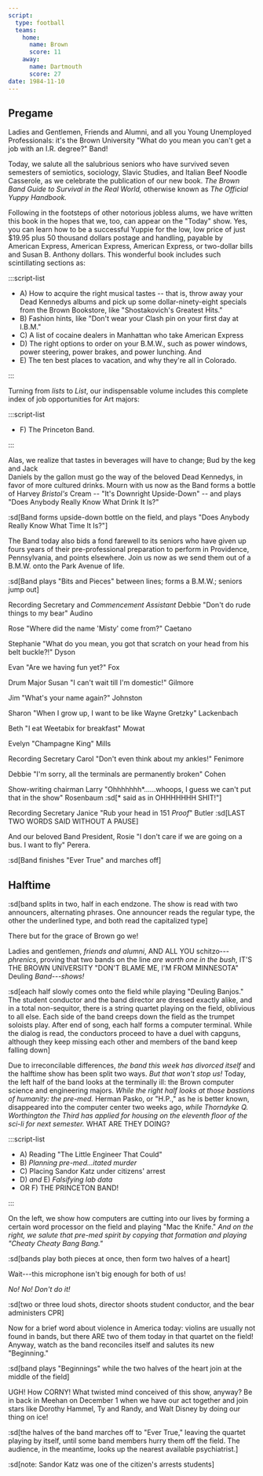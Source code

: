 ```yaml
---
script:
  type: football
  teams:
    home:
      name: Brown
      score: 11
    away:
      name: Dartmouth
      score: 27
date: 1984-11-10
---
```


## Pregame

Ladies and Gentlemen, Friends and Alumni, and all you Young Unemployed Professionals: it's the Brown University "What do you mean you can't get a job with an I.R. degree?" Band!

Today, we salute all the salubrious seniors who have survived seven semesters of semiotics, sociology, Slavic Studies, and Italian Beef Noodle Casserole, as we celebrate the publication of our new book. _The Brown Band Guide to Survival in the Real World,_ otherwise known as _The Official Yuppy Handbook._

Following in the footsteps of other notorious jobless alums, we have written this book in the hopes that we, too, can appear on the "Today" show. Yes, you can learn how to be a successful Yuppie for the low, low price of just $19.95 plus 50 thousand dollars postage and handling, payable by American Express, American Express, American Express, or two-dollar bills and Susan B. Anthony dollars. This wonderful book includes such scintillating sections as:

:::script-list

- A) How to acquire the right musical tastes -- that is, throw away your Dead Kennedys albums and pick up some dollar-ninety-eight specials from the Brown Bookstore, like "Shostakovich's Greatest Hits."
- B) Fashion hints, like "Don't wear your Clash pin on your first day at I.B.M."
- C) A list of cocaine dealers in Manhattan who take American Express
- D) The right options to order on your B.M.W., such as power windows, power steering, power brakes, and power lunching. And
- E) The ten best places to vacation, and why they're all in Colorado.

:::

Turning from _lists_ to _List_, our indispensable volume includes this complete index of job opportunities for Art majors:

:::script-list

- F) The Princeton Band.

:::

Alas, we realize that tastes in beverages will have to change; Bud by the keg and Jack \
 Daniels by the gallon must go the way of the beloved Dead Kennedys, in favor of more cultured drinks. Mourn with us now as the Band forms a bottle of Harvey _Bristol's_ Cream -- "It's Downright Upside-Down" -- and plays "Does Anybody Really Know What Drink It Is?"

:sd[Band forms upside-down bottle on the field, and plays "Does Anybody Really Know What Time It Is?"]

The Band today also bids a fond farewell to its seniors who have given up fours years of their pre-professional preparation to perform in Providence, Pennsylvania, and points elsewhere. Join us now as we send them out of a B.M.W. onto the Park Avenue of life.

:sd[Band plays "Bits and Pieces" between lines; forms a B.M.W.; seniors jump out]

Recording Secretary and _Commencement Assistant_ Debbie "Don't do rude things to my bear" Audino

Rose "Where did the name 'Misty' come from?" Caetano

Stephanie "What do you mean, you got that scratch on your head from his belt buckle?!" Dyson

Evan "Are we having fun yet?" Fox

Drum Major Susan "I can't wait till I'm domestic!" Gilmore

Jim "What's your name again?" Johnston

Sharon "When I grow up, I want to be like Wayne Gretzky" Lackenbach

Beth "I eat Weetabix for breakfast" Mowat

Evelyn "Champagne King" Mills

Recording Secretary Carol "Don't even think about my ankles!" Fenimore

Debbie "I'm sorry, all the terminals are permanently broken" Cohen

Show-writing chairman Larry "Ohhhhhhh\*......whoops, I guess we can't put that in the show" Rosenbaum :sd[\* said as in OHHHHHHH SHIT!"]

Recording Secretary Janice "Rub your head in 151 _Proof_" Butler :sd[LAST TWO WORDS SAID WITHOUT A PAUSE]

And our beloved Band President, Rosie "I don't care if we are going on a bus. I want to fly" Perera.

:sd[Band finishes "Ever True" and marches off]

## Halftime

:sd[band splits in two, half in each endzone. The show is read with two announcers, alternating phrases. One announcer reads the regular type, the other the underlined type, and both read the capitalized type]

There but for the grace of Brown go we!

Ladies and gentlemen, _friends and alumni_, AND ALL YOU schitzo--- _phrenics_, proving that two bands on the line _are worth one in the bush_, IT'S THE BROWN UNIVERSITY "DON'T BLAME ME, I'M FROM MINNESOTA" Deuling _Band---shows!_

:sd[each half slowly comes onto the field while playing "Deuling Banjos." The student conductor and the band director are dressed exactly alike, and in a total non-sequitor, there is a string quartet playing on the field, oblivious to all else. Each side of the band creeps down the field as the trumpet soloists play. After end of song, each half forms a computer terminal. While the dialog is read, the conductors proceed to have a duel with capguns, although they keep missing each other and members of the band keep falling down]

Due to irreconcilable differences, _the band this week has divorced itself_ and the halftime show has been split two ways. _But that won't stop us!_ Today, the left half of the band looks at the terminally ill: the Brown computer science and engineering majors. _While the right half looks at those bastions of humanity: the pre-med._ Herman Pasko, or "H.P.," as he is better known, disappeared into the computer center two weeks ago, _while Thorndyke Q. Worthington the Third has applied for housing on the eleventh floor of the sci-li for next semester._ WHAT ARE THEY DOING?

:::script-list

- A) Reading "The Little Engineer That Could"
- B) _Planning pre-med...itated murder_
- C) Placing Sandor Katz under citizens' arrest
- D) _and_ E) _Falsifying lab data_
- OR F) THE PRINCETON BAND!

:::

On the left, we show how computers are cutting into our lives by forming a certain word processor on the field and playing "Mac the Knife." _And on the right, we salute that pre-med spirit by copying that formation and playing "Cheaty Cheaty Bang Bang."_

:sd[bands play both pieces at once, then form two halves of a heart]

Wait---this microphone isn't big enough for both of us!

_No! No! Don't do it!_

:sd[two or three loud shots, director shoots student conductor, and the bear administers CPR]

Now for a brief word about violence in America today: violins are usually not found in bands, but there ARE two of them today in that quartet on the field! Anyway, watch as the band reconciles itself and salutes its new "Beginning."

:sd[band plays "Beginnings" while the two halves of the heart join at the middle of the field]

UGH! How CORNY! What twisted mind conceived of this show, anyway? Be in back in Meehan on December 1 when we have our act together and join stars like Dorothy Hammel, Ty and Randy, and Walt Disney by doing our thing on ice!

:sd[the halves of the band marches off to "Ever True," leaving the quartet playing by itself, until some band members hurry them off the field. The audience, in the meantime, looks up the nearest available psychiatrist.]

:sd[note: Sandor Katz was one of the citizen's arrests students]
